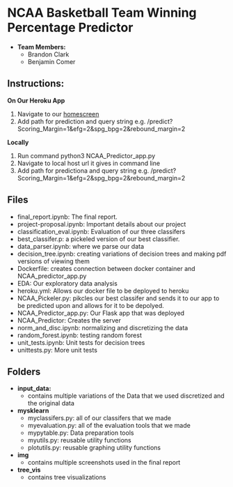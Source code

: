 # NCAA Basketball Team Winning Percentage Predictor
* **Team Members:**
    * Brandon Clark
    * Benjamin Comer


## Instructions:
**On Our Heroku App**
1. Navigate to our [homescreen](https://ncaa-predictor-app-bclark.herokuapp.com)
2. Add path for prediction and query string
e.g. /predict?Scoring_Margin=1&efg=2&spg_bpg=2&rebound_margin=2

**Locally**
1. Run command python3 NCAA_Predictor_app.py
2. Navigate to local host url it gives in command line
3. Add path for predictiona and query string
e.g. /predict?Scoring_Margin=1&efg=2&spg_bpg=2&rebound_margin=2

## Files
* final_report.ipynb: The final report.
* project-proposal.ipynb: Important details about our project
* classification_eval.ipynb: Evaluation of our three classifers
* best_classifer.p: a pickeled version of our best classifier.
* data_parser.ipynb: where we parse our data
* decision_tree.ipynb: creating variations of decision trees and making pdf versions of viewing them
* Dockerfile: creates connection between docker container and NCAA_predictor_app.py
* EDA: Our exploratory data analysis
* heroku.yml: Allows our docker file to be deployed to heroku
* NCAA_Pickeler.py: pikcles our best classifer and sends it to our app to be predicted upon and allows for it to be depolyed.
* NCAA_Predictor_app.py: Our Flask app that was deployed
* NCAA_Predictor: Creates the server
* norm_and_disc.ipynb: normalizing and discretizing the data
* random_forest.ipynb: testing random forest
* unit_tests.ipynb: Unit tests for decision trees
* unittests.py: More unit tests

## Folders
* **input_data:** 
    * contains multiple variations of the Data that we used discretized and the original data
* **mysklearn**
    * myclassifers.py: all of our classifers that we made
    * myevaluation.py: all of the evaluation tools that we made
    * mypytable.py: Data preparation tools
    * myutils.py: reusable utility functions
    * plotutils.py: reusable graphing utility functions
* **img**
    * contains multiple screenshots used in the final report
* **tree_vis**
    * contains tree visualizations
